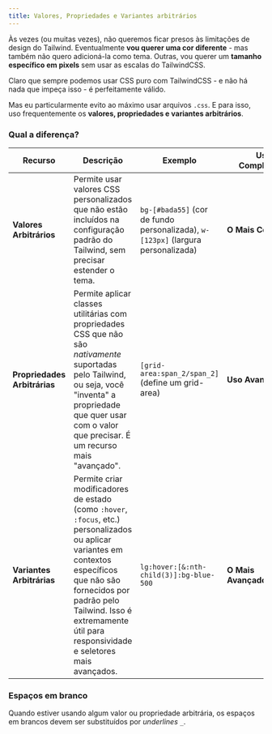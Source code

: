 ```yaml
---
title: Valores, Propriedades e Variantes arbitrários
---
```


Às vezes (ou muitas vezes), não queremos ficar presos às limitações de design do Tailwind. Eventualmente **vou querer uma cor diferente** - mas também não quero adicioná-la como tema. Outras, vou querer um **tamanho específico em pixels** sem usar as escalas do TailwindCSS.

Claro que sempre podemos usar CSS puro com TailwindCSS - e não há nada que impeça isso - é perfeitamente válido.

Mas eu particularmente evito ao máximo usar arquivos `.css`. E para isso, uso frequentemente os **valores, propriedades e variantes arbitrários**.

### Qual a diferença?

| Recurso                      | Descrição                                                                                                                                                                                                                                                    | Exemplo                                                                          | Uso e Complexidade |
| ---------------------------- | ------------------------------------------------------------------------------------------------------------------------------------------------------------------------------------------------------------------------------------------------------------ | -------------------------------------------------------------------------------- | ------------------------- |
| **Valores Arbitrários**      | Permite usar valores CSS personalizados que não estão incluídos na configuração padrão do Tailwind, sem precisar estender o tema.                                                                                                                            | `bg-[#bada55]` (cor de fundo personalizada), `w-[123px]` (largura personalizada) | **O Mais Comum**          |
| **Propriedades Arbitrárias** | Permite aplicar classes utilitárias com propriedades CSS que não são _nativamente_ suportadas pelo Tailwind, ou seja, você "inventa" a propriedade que quer usar com o valor que precisar. É um recurso mais "avançado".                                     | `[grid-area:span_2/span_2]` (define um grid-area)                                | **Uso Avançado**     |
| **Variantes Arbitrárias**    | Permite criar modificadores de estado (como `:hover`, `:focus`, etc.) personalizados ou aplicar variantes em contextos específicos que não são fornecidos por padrão pelo Tailwind. Isso é extremamente útil para responsividade e seletores mais avançados. | `lg:hover:[&:nth-child(3)]:bg-blue-500`                                          | **O Mais Avançado/Poderoso**       |

### Espaços em branco

Quando estiver usando algum valor ou propriedade arbitrária, os espaços em brancos devem ser substituídos por _underlines_ `_`.
